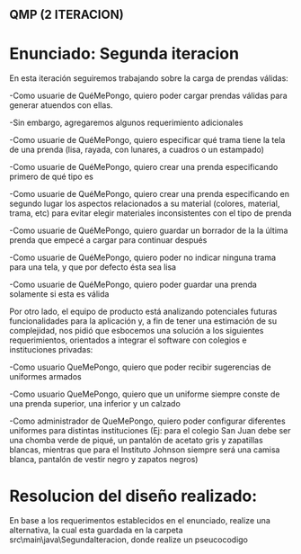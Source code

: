 ## QMP (2 ITERACION)

# Enunciado: Segunda iteracion

En esta iteración seguiremos trabajando sobre la carga de prendas válidas:


-Como usuarie de QuéMePongo, quiero poder cargar prendas válidas para generar atuendos con ellas.

-Sin embargo, agregaremos algunos requerimiento adicionales

-Como usuarie de QuéMePongo, quiero especificar qué trama tiene la tela de una prenda (lisa, rayada, con lunares, a cuadros o un estampado)

-Como usuarie de QuéMePongo, quiero crear una prenda especificando primero de qué tipo es

-Como usuarie de QuéMePongo, quiero crear una prenda especificando en segundo lugar los aspectos relacionados a su material (colores, material, trama, etc) para evitar elegir materiales inconsistentes con el tipo de prenda

-Como usuarie de QuéMePongo, quiero guardar un borrador de la la última prenda que empecé a cargar para continuar después

-Como usuarie de QuéMePongo, quiero poder no indicar ninguna trama para una tela, y que por defecto ésta sea lisa

-Como usuarie de QuéMePongo, quiero poder guardar una prenda solamente si esta es válida


Por otro lado, el equipo de producto está analizando potenciales futuras funcionalidades para la aplicación y, a fin de tener una estimación de su complejidad, nos pidió que esbocemos una solución a los siguientes requerimientos, orientados a integrar el software con colegios e instituciones privadas:

-Como usuario QueMePongo, quiero que poder recibir sugerencias de uniformes armados

-Como usuario QueMePongo, quiero que un uniforme siempre conste de una prenda superior, una inferior y un calzado

-Como administrador de QueMePongo, quiero poder configurar diferentes uniformes para distintas instituciones (Ej: para el colegio San Juan debe ser una chomba verde de piqué, un pantalón de acetato gris y zapatillas blancas, mientras que para el Instituto Johnson siempre será una camisa blanca, pantalón de vestir negro y zapatos negros) 


# Resolucion del diseño realizado:
En base a los requerimentos establecidos en el enunciado, realize una alternativa, la cual esta guardada en la carpeta src\main\java\SegundaIteracion, donde realize un pseucocodigo 
